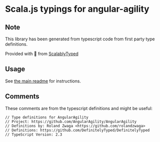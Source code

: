 
# Scala.js typings for angular-agility




## Note
This library has been generated from typescript code from first party type definitions.

Provided with :purple_heart: from [ScalablyTyped](https://github.com/oyvindberg/ScalablyTyped)

## Usage
See [the main readme](../../readme.md) for instructions.

## Comments

These comments are from the typescript definitions and might be useful:
```
// Type definitions for AngularAgility
// Project: https://github.com/AngularAgility/AngularAgility
// Definitions by: Roland Zwaga <https://github.com/rolandzwaga>
// Definitions: https://github.com/DefinitelyTyped/DefinitelyTyped
// TypeScript Version: 2.3

```


